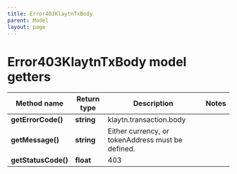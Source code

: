 ```yaml
---
title: Error403KlaytnTxBody
parent: Model
layout: page
---
```


# Error403KlaytnTxBody model getters

Method name | Return type | Description | Notes
------------ | ------------- | ------------- | -------------
**getErrorCode()** | **string** | klaytn.transaction.body |
**getMessage()** | **string** | Either currency, or tokenAddress must be defined. |
**getStatusCode()** | **float** | 403 |

